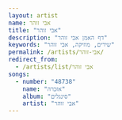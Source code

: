 ```yaml
---
layout: artist
name: אבי זוהר
title: "אבי זוהר"
description: "דף האמן אבי זוהר"
keywords: "שירים, מוזיקה, אבי זוהר"
permalink: /artists/אבי-זוהר/
redirect_from:
  - /artists/list/אבי זוהר
songs:
  - number: "48738"
    name: "אזכרה"
    album: "סינגלים"
    artist: "אבי זוהר"
---
```

